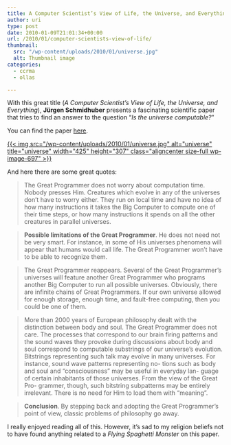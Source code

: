 ```yaml
---
title: A Computer Scientist’s View of Life, the Universe, and Everything
author: uri
type: post
date: 2010-01-09T21:01:34+00:00
url: /2010/01/computer-scientists-view-of-life/
thumbnail:
  src: "/wp-content/uploads/2010/01/universe.jpg"
  alt: Thumbnail image
categories:
  - ccrma
  - ollas

---
```

With this great title (_A Computer Scientist’s View of Life, the Universe, and Everything_), **Jürgen Schmidhuber** presents a fascinating scientific paper that tries to find an answer to the question &#8220;_Is the universe computable?_&#8221;

You can find the paper [here][1].

[{{< img src="/wp-content/uploads/2010/01/universe.jpg" alt="universe" title="universe" width="425" height="307" class="aligncenter size-full wp-image-697" >}}][2]

And here there are some great quotes:

> The Great Programmer does not worry about computation time. Nobody presses Him. Creatures which evolve in any of the universes don’t have to worry either. They run on local time and have no idea of how many instructions it takes the Big Computer to compute one of their time steps, or how many instructions it spends on all the other creatures in parallel universes.

> **Possible limitations of the Great Programmer**. He does not need not be very smart. For instance, in some of His universes phenomena will appear that humans would call life. The Great Programmer won’t have to be able to recognize them.

> The Great Programmer reappears. Several of the Great Programmer’s universes will feature another Great Programmer who programs another Big Computer to run all possible universes. Obviously, there are infinite chains of Great Programmers. If our own universe allowed for enough storage, enough time, and fault-free computing, then you could be one of them.

> More than 2000 years of European philosophy dealt with the distinction between body and soul. The Great Programmer does not care. The processes that correspond to our brain firing patterns and the sound waves they provoke during discussions about body and soul correspond to computable substrings of our universe’s evolution. Bitstrings representing such talk may evolve in many universes. For instance, sound wave patterns representing no- tions such as body and soul and “consciousness” may be useful in everyday lan- guage of certain inhabitants of those universes. From the view of the Great Pro- grammer, though, such bitstring subpatterns may be entirely irrelevant. There is no need for Him to load them with “meaning”.

> **Conclusion**. By stepping back and adopting the Great Programmer’s point of view, classic problems of philosophy go away.

I really enjoyed reading all of this. However, it&#8217;s sad to my religion beliefs not to have found anything related to a _Flying Spaghetti Monster_ on this paper.

 [1]: https://ccrma.stanford.edu/courses/220b-winter-2010/readings/cslifeuniverseeverything.pdf
 [2]: /wp-content/uploads/2010/01/universe.jpg